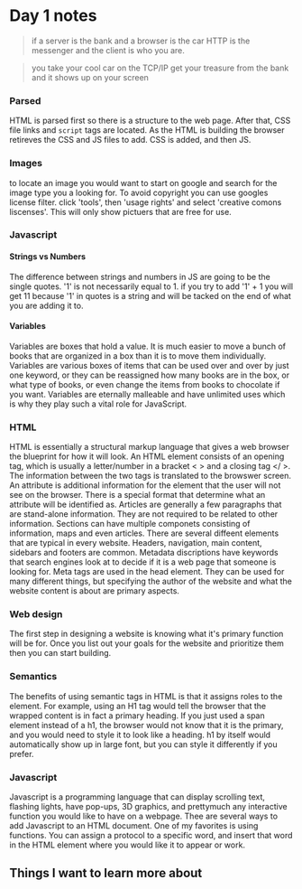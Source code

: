 # Day 1 notes

> if a server is the bank
> and a browser is the car
> HTTP is the messenger
> and the client is who you are.

> you take your cool car
> on the TCP/IP 
> get your treasure from the bank
> and it shows up on your screen

### Parsed

HTML is parsed first so there is a structure to the web page. 
After that, CSS  file links and `script` tags are located. As the HTML is building the browser retireves the CSS and JS files to add.
CSS is added, and then JS.

### Images

to locate an image you would want to start on google and search for the image type you a looking for. To avoid copyright you can use googles license filter. click 'tools', then 'usage rights' and select 'creative comons liscenses'. This will only show pictuers that are free for use.

### Javascript

#### Strings vs Numbers

The difference between strings and numbers in JS are going to be the single quotes. '1' is not necessarily equal to 1. if you try to add '1' + 1 you will get 11 because '1' in quotes is a string and will be tacked on the end of what you are adding it to.

#### Variables

Variables are boxes that hold a value. It is much easier to move a bunch of books that are organized in a box than it is to move them individually. Variables are various boxes of items that can be used over and over by just one keyword, or they can be reassigned how many books are in the box, or what type of books, or even change the items from books to chocolate if you want.
Variables are eternally malleable and have unlimited uses which is why they play such a vital role for JavaScript. 


### HTML

HTML is essentially a structural markup language that gives a web browser the blueprint for how it will look.
An HTML element consists of an opening tag, which is usually a letter/number in a bracket < > and a closing tag </ >. The information between the two tags is translated to the browswer screen.
An attribute is additional information for the element that the user will not see on the browser. There is a special format that determine what an attribute will be identified as.
Articles are generally a few paragraphs that are stand-alone information. They are not required to be related to other information. Sections can have multiple componets consisting of information, maps and even articles. 
There are several diffeent elements that are typical in every website. Headers, navigation, main content, sidebars and footers are common.
Metadata discriptions have keywords that search engines look at to decide if it is a web page that someone is looking for. Meta tags are used in the head element. They can be used for many different things, but specifying the author of the website and what the website content is about are primary aspects.

### Web design

The first step in designing a website is knowing what it's primary function will be for. Once you list out your goals for the website and prioritize them then you can start building. 

### Semantics

The benefits of using semantic tags in HTML is that it assigns roles to the element. For example, using an H1 tag would tell the browser that the wrapped content is in fact a primary heading. If you just used a span element instead of a h1, the browser would not know that it is the primary, and you would need to style it to look like a heading. h1 by itself would automatically show up in large font, but you can style it differently if you prefer.

### Javascript

Javascript is a programming language that can display scrolling text, flashing lights, have pop-ups, 3D graphics, and prettymuch any interactive function you would like to have on a webpage. Thee are several ways to add Javascript to an HTML document. One of my favorites is using functions. You can assign a protocol to a specific word, and insert that word in the HTML element where you would like it to appear or work. 

## Things I want to learn more about
